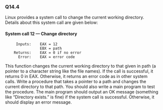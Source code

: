 
### Q14.4

Linux provides a system call to change the current working directory. Details about this
system call are given below:
#### System call 12 — Change directory
```
 	 Inputs: 	EAX = 12
				EBX = path
	Returns: 	EAX = 0 if no error
	  Error: 	EAX = error code
```
This function changes the current working directory to that given in path (a pointer to a character string like the file names). If the call is successful, it returns 0 in EAX. Otherwise, it returns an error code as in other system calls.
Write a procedure that takes a pointer to a path and changes the current directory to that path. You should also write a main program to test the procedure. The main program should output an OK message (something like “Directory exists.” is fine) if the system call is successful. Otherwise, it should display an error message.